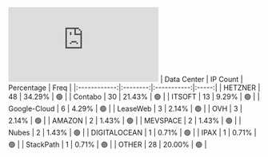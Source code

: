 ![Diagramm](https://github.com/obajay/StateSync-snapshots/blob/main/Projects/Lava/1/README.md)
| Data Center | IP Count | Percentage | Freq |
|:------------:|:--------:|:-----------:|:-----:|
| HETZNER | 48 | 34.29% | 🟢 |
| Contabo | 30 | 21.43% | 🟢 |
| ITSOFT | 13 | 9.29% | 🟢 |
| Google-Cloud | 6 | 4.29% | 🟢 |
| LeaseWeb | 3 | 2.14% | 🟢 |
| OVH | 3 | 2.14% | 🟢 |
| AMAZON | 2 | 1.43% | 🟢 |
| MEVSPACE | 2 | 1.43% | 🟢 |
| Nubes | 2 | 1.43% | 🟢 |
| DIGITALOCEAN | 1 | 0.71% | 🟢 |
| IPAX | 1 | 0.71% | 🟢 |
| StackPath | 1 | 0.71% | 🟢 |
| OTHER | 28 | 20.00% | 🟢 |